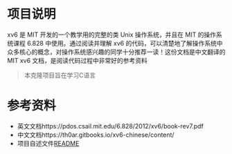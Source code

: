 # 项目说明
xv6 是 MIT 开发的一个教学用的完整的类 Unix 操作系统，并且在 MIT 的操作系统课程 6.828 中使用。通过阅读并理解 xv6 的代码，可以清楚地了解操作系统中众多核心的概念，对操作系统感兴趣的同学十分推荐一读！这份文档是中文翻译的 MIT xv6 文档，是阅读代码过程中非常好的参考资料

> 本克隆项目旨在学习C语言

# 参考资料
- 英文文档https://pdos.csail.mit.edu/6.828/2012/xv6/book-rev7.pdf
- 中文文档https://th0ar.gitbooks.io/xv6-chinese/content/
- 项目自述文件[README](https://github.com/supine-win/xv6-public/blob/master/README)
